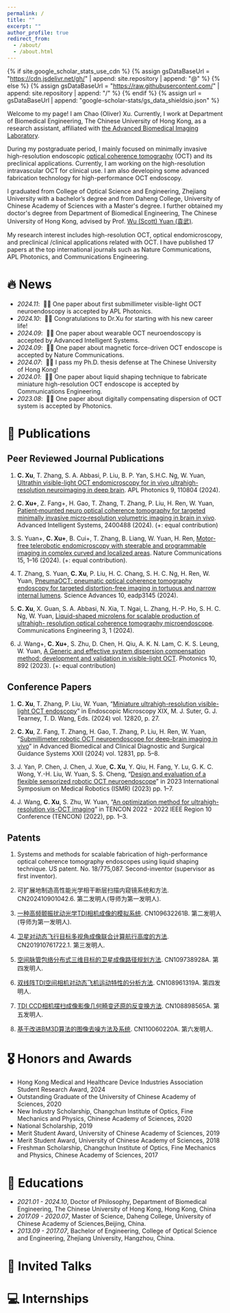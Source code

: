 ```yaml
---
permalink: /
title: ""
excerpt: ""
author_profile: true
redirect_from: 
  - /about/
  - /about.html
---
```


{% if site.google_scholar_stats_use_cdn %}
{% assign gsDataBaseUrl = "https://cdn.jsdelivr.net/gh/" | append: site.repository | append: "@" %}
{% else %}
{% assign gsDataBaseUrl = "https://raw.githubusercontent.com/" | append: site.repository | append: "/" %}
{% endif %}
{% assign url = gsDataBaseUrl | append: "google-scholar-stats/gs_data_shieldsio.json" %}

<span class='anchor' id='about-me'></span>

Welcome to my page! I am Chao (Oliver) Xu. Currently, I work at Department of Biomedical Engineering, The Chinese University of Hong Kong, as a research assistant, affiliated with [the Advanced Biomedical Imaging Laboratory](https://www.bme.cuhk.edu.hk/yuan/index.html).    

During my postgraduate period, I mainly focused on minimally invasive high-resolution endoscopic [optical coherence tomography](https://en.wikipedia.org/wiki/Optical_coherence_tomography) (OCT) and its preclinical applications. Currently, I am working on the high-resolution intravascular OCT for clinical use. I am also developing some advanced fabrication technology for high-performance OCT endoscopy. 

I graduated from College of Optical Science and Engineering, Zhejiang University with a bachelor’s degree and from Daheng College, University of Chinese Academy of Sciences with a Master's degree. I further obtained my doctor's degree from Department of Biomedical Engineering, The Chinese University of Hong Kong, advised by Prof. [Wu (Scott) Yuan (袁武)](https://www.bme.cuhk.edu.hk/yuan/people.html).

My research interest includes high-resolution OCT, optical endomicroscopy, and preclinical /clinical applications related with OCT. I have published 17 papers at the top international journals such as Nature Communications, APL Photonics, and Communications Engineering. 


# 🔥 News
- *2024.11*: &nbsp;🎉🎉 One paper about first submillimeter visible-light OCT neuroendoscopy is accepted by APL Photonics. 
- *2024.10*: &nbsp;🎉🎉 Congratulations to Dr.Xu for starting with his new career life!   
- *2024.09*: &nbsp;🎉🎉 One paper about wearable OCT neuroendoscopy is accepted by Advanced Intelligent Systems. 
- *2024.09*: &nbsp;🎉🎉 One paper about magnetic force-driven OCT endoscope is accepted by Nature Communications.  
- *2024.07*: &nbsp;🎉🎉 I pass my Ph.D. thesis defense at The Chinese University of Hong Kong!  
- *2024.01*: &nbsp;🎉🎉 One paper about liquid shaping technique to fabricate miniature high-resolution OCT endoscope is accepted by Communications Engineering.
- *2023.08*: &nbsp;🎉🎉 One paper about digitally compensating dispersion of OCT system is accepted by Photonics.

# 📝 Publications 

## Peer Reviewed Journal Publications
1. **C. Xu**, T. Zhang, S. A. Abbasi, P. Liu, B. P. Yan, S.H.C. Ng, W. Yuan, [Ultrathin visible-light OCT endomicroscopy for in vivo ultrahigh-resolution neuroimaging in deep brain](https://doi.org/10.1038/s44172-023-00157-1). APL Photonics 9, 110804 (2024).  

1. **C. Xu+**, Z. Fang+, H. Gao, T. Zhang, T. Zhang, P. Liu, H. Ren, W. Yuan, [Patient‐mounted neuro optical coherence tomography for targeted minimally invasive micro‐resolution volumetric imaging in brain in vivo](https://doi.org/10.1002/aisy.202400488). Advanced Intelligent Systems, 2400488 (2024). (+: equal contribution)

1. S. Yuan+, **C. Xu+**, B. Cui+, T. Zhang, B. Liang, W. Yuan, H. Ren, [Motor-free telerobotic endomicroscopy with steerable and programmable imaging in complex curved and localized areas](https://doi.org/10.1038/s41467-024-51633-x). Nature Communications 15, 1–16 (2024). (+: equal contribution).

1. T. Zhang, S. Yuan, **C. Xu**, P. Liu, H. C. Chang, S. H. C. Ng, H. Ren, W. Yuan, [PneumaOCT: pneumatic optical coherence tomography endoscopy for targeted distortion-free imaging in tortuous and narrow internal lumens](https://doi.org/10.1126/sciadv.adp3145). Science Advances 10, eadp3145 (2024). 

1. **C. Xu**, X. Guan, S. A. Abbasi, N. Xia, T. Ngai, L. Zhang, H.-P. Ho, S. H. C. Ng, W. Yuan, [Liquid-shaped microlens for scalable production of ultrahigh- resolution optical coherence tomography microendoscope](https://doi.org/10.1038/s44172-023-00157-1). Communications Engineering 3, 1 (2024).

1. J. Wang+, **C. Xu+**, S. Zhu, D. Chen, H. Qiu, A. K. N. Lam, C. K. S. Leung, W. Yuan, [A Generic and effective system dispersion compensation method: development and validation in visible-light OCT](https://doi.org/10.3390/photonics10080892). Photonics 10, 892 (2023). (+: equal contribution)

## Conference Papers
1. **C. Xu**, T. Zhang, P. Liu, W. Yuan, “[Miniature ultrahigh-resolution visible-light OCT endoscopy](https://doi.org/10.1117/12.3000677)” in Endoscopic Microscopy XIX, M. J. Suter, G. J. Tearney, T. D. Wang, Eds. (2024) vol. 12820, p. 27.

1. **C. Xu**, Z. Fang, T. Zhang, H. Gao, T. Zhang, P. Liu, H. Ren, W. Yuan, “[Submillimeter robotic OCT neuroendoscope for deep-brain imaging in vivo](https://doi.org/10.1117/12.3000678)” in Advanced Biomedical and Clinical Diagnostic and Surgical Guidance Systems XXII (2024) vol. 12831, pp. 5–8. 

1. J. Yan, P. Chen, J. Chen, J. Xue, **C. Xu**, Y. Qiu, H. Fang, Y. Lu, G. K. C. Wong, Y.-H. Liu, W. Yuan, S. S. Cheng, “[Design and evaluation of a flexible sensorized robotic OCT neuroendoscope](https://doi.org/10.1109/ISMR57123.2023.10130184)” in 2023 International Symposium on Medical Robotics (ISMR) (2023) pp. 1–7.

1. J. Wang, **C. Xu**, S. Zhu, W. Yuan, “[An optimization method for ultrahigh-resolution vis-OCT imaging](https://doi.org/10.1109/TENCON55691.2022.9977683)” in TENCON 2022 - 2022 IEEE Region 10 Conference (TENCON) (2022), pp. 1–3.

## Patents
1. Systems and methods for scalable fabrication of high-performance optical coherence tomography endoscopes using liquid shaping technique. US patent. No. 18/775,087. Second-inventor (supervisor as first inventor).

2. 可扩展地制造高性能光学相干断层扫描内窥镜系统和方法. CN202410901042.6. 第二发明人(导师为第一发明人).

3. [一种高频颤振扰动光学TDI相机成像的模拟系统](https://cnki.net/KCMS/detail/detail.aspx?dbcode=SCPD&dbname=SCPD201902&filename=CN109632261B&uniplatform=OVERSEA&v=c_kv-5SQsZILUP4tc70g4s-_DeZgScP0Ta71nxtqiCE7C187jVP8QvxhrjD4LBGQ). CN109632261B. 第二发明人(导师为第一发明人).

4. [卫星对动态飞行目标多视角成像联合计算航行高度的方法](https://cnki.net/KCMS/detail/detail.aspx?dbcode=SCPD&dbname=SCPD202203&filename=CN112461204B&uniplatform=OVERSEA&v=hMRiDK8RDb865yeK3zdIzppbqpvsYt0yaxBGN7dvuNvNt-4HnnUifekpLsUo0kTC). CN201910761722.1. 第三发明人.

5. [空间脉管包络分布式三维目标的卫星成像路径规划方法](https://cnki.net/KCMS/detail/detail.aspx?dbcode=SCPD&dbname=SCPD202002&filename=CN109738928B&uniplatform=OVERSEA&v=fR8Mx8pCNY2yq86agVqWHYJMa_Cjb8shUPJ-FIXXRlIHgc4-qE5FF1mkh04DD8If). CN109738928A. 第四发明人.

6. [双线阵TDI空间相机对动态飞机运动特性的分析方法](https://cnki.net/KCMS/detail/detail.aspx?dbcode=SCPD&dbname=SCPD202104&filename=CN108961319B&uniplatform=OVERSEA&v=YHjM-ZTdt5nmOqi9Kifs0cS7buRVKEEC1GEXW6-FHbTp6rYAevRMd2O6D8hETnjG). CN108961319A. 第四发明人.

7. [TDI CCD相机摆扫成像影像几何畸变还原的反变换方法](https://cnki.net/KCMS/detail/detail.aspx?dbcode=SCPD&dbname=SCPD202103&filename=CN108898565B&uniplatform=OVERSEA&v=5n6Zio5iqB8Ih-3LXhEG_Naft26iJW3b_fRMhdJj4wlndP_lDy1A13_fh-ATYz3W). CN108898565A. 第五发明人.

8. [基于改进BM3D算法的图像去噪方法及系统](https://cnki.net/KCMS/detail/detail.aspx?dbcode=SCPD&dbname=SCPD201902&filename=CN110060220A&uniplatform=OVERSEA&v=K2XJ6v3gU3eGzRIOoWN1hoPTsLD2KInOovejVwpknY8nRGmdzN-PW1QVM7wRfAaB). CN110060220A. 第六发明人.


# 🎖 Honors and Awards
- Hong Kong Medical and Healthcare Device Industries Association Student Research Award, 2024 
- Outstanding Graduate of the University of Chinese Academy of Sciences, 2020
- New Industry Scholarship, Changchun Institute of Optics, Fine Mechanics and Physics, Chinese Academy of Sciences, 2020
- National Scholarship, 2019
- Merit Student Award, University of Chinese Academy of Sciences, 2019
- Merit Student Award, University of Chinese Academy of Sciences, 2018
- Freshman Scholarship, Changchun Institute of Optics, Fine Mechanics and Physics, Chinese Academy of Sciences, 2017

# 📖 Educations
- *2021.01 - 2024.10*, Doctor of Philosophy, Department of Biomedical Engineering, The Chinese University of Hong Kong, Hong Kong, China
- *2017.09 - 2020.07*, Master of Science, Daheng College, University of Chinese Academy of Sciences,Beijing, China.
- *2013.09 - 2017.07*, Bachelor of Engineering, College of Optical Science and Engineering, Zhejiang University, Hangzhou, China.

# 💬 Invited Talks

# 💻 Internships
